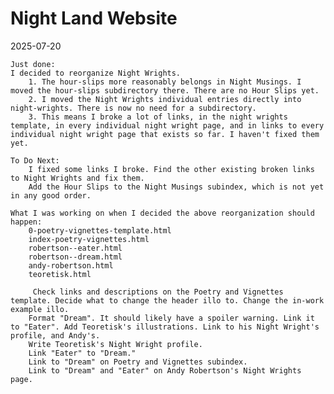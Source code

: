 # Night Land Website

2025-07-20
    
    Just done:
    I decided to reorganize Night Wrights.
        1. The hour-slips more reasonably belongs in Night Musings. I moved the hour-slips subdirectory there. There are no Hour Slips yet.
        2. I moved the Night Wrights individual entries directly into night-wrights. There is now no need for a subdirectory.
        3. This means I broke a lot of links, in the night wrights template, in every individual night wright page, and in links to every individual night wright page that exists so far. I haven't fixed them yet.

    To Do Next:
        I fixed some links I broke. Find the other existing broken links to Night Wrights and fix them.
        Add the Hour Slips to the Night Musings subindex, which is not yet in any good order.

    What I was working on when I decided the above reorganization should happen:
        0-poetry-vignettes-template.html
        index-poetry-vignettes.html
        robertson--eater.html
        robertson--dream.html
        andy-robertson.html
        teoretisk.html
        
         Check links and descriptions on the Poetry and Vignettes template. Decide what to change the header illo to. Change the in-work example illo.        
        Format "Dream". It should likely have a spoiler warning. Link it to "Eater". Add Teoretisk's illustrations. Link to his Night Wright's profile, and Andy's.
        Write Teoretisk's Night Wright profile.
		Link "Eater" to "Dream."
        Link to "Dream" on Poetry and Vignettes subindex.
        Link to "Dream" and "Eater" on Andy Robertson's Night Wrights page.







